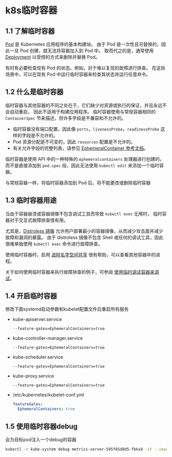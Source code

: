 # k8s临时容器

## 1.1 了解临时容器

[Pod](https://kubernetes.io/docs/concepts/workloads/pods/pod-overview/) 是 Kubernetes 应用程序的基本构建块。 由于 Pod 是一次性且可替换的，因此一旦 Pod 创建，就无法将容器加入到 Pod 中。 取而代之的是，通常使用 [Deployment](https://kubernetes.io/zh/docs/concepts/workloads/controllers/deployment/) 以受控的方式来删除并替换 Pod。

有时有必要检查现有 Pod 的状态。例如，对于难以复现的故障进行排查。 在这些场景中，可以在现有 Pod 中运行临时容器来检查其状态并运行任意命令。

## 1.2 什么是临时容器

临时容器与其他容器的不同之处在于，它们缺少对资源或执行的保证，并且永远不会自动重启， 因此不适用于构建应用程序。 临时容器使用与常规容器相同的 `ContainerSpec` 节来描述，但许多字段是不兼容和不允许的。

- 临时容器没有端口配置，因此像 `ports`，`livenessProbe`，`readinessProbe` 这样的字段是不允许的。
- Pod 资源分配是不可变的，因此 `resources` 配置是不允许的。
- 有关允许字段的完整列表，请参见 [EphemeralContainer 参考文档](https://kubernetes.io/docs/reference/generated/kubernetes-api/v1.21/#ephemeralcontainer-v1-core)。

临时容器是使用 API 中的一种特殊的 `ephemeralcontainers` 处理器进行创建的， 而不是直接添加到 `pod.spec` 段，因此无法使用 `kubectl edit` 来添加一个临时容器。

与常规容器一样，将临时容器添加到 Pod 后，将不能更改或删除临时容器

## 1.3 临时容器用途

当由于容器崩溃或容器镜像不包含调试工具而导致 `kubectl exec` 无用时， 临时容器对于交互式故障排查很有用。

尤其是，[Distroless 镜像](https://github.com/GoogleContainerTools/distroless) 允许用户部署最小的容器镜像，从而减少攻击面并减少故障和漏洞的暴露。 由于 distroless 镜像不包含 Shell 或任何的调试工具，因此很难单独使用 `kubectl exec` 命令进行故障排查。

使用临时容器时，启用 [进程名字空间共享](https://kubernetes.io/zh/docs/tasks/configure-pod-container/share-process-namespace/) 很有帮助，可以查看其他容器中的进程。

关于如何使用临时容器来执行故障排查的例子，可参阅 [使用临时调试容器来调试](https://kubernetes.io/zh/docs/tasks/debug-application-cluster/debug-running-pod/#ephemeral-container)。

## 1.4 开启临时容器

修改下面systemd启动参数和kubelet配置文件后重启所有服务

- kube-apiserver.service

  ```
  --feature-gates=EphemeralContainers=true
  ```

- kube-controller-manager.service

  ```
  --feature-gates=EphemeralContainers=true
  ```

- kube-scheduler.service

  ```
  --feature-gates=EphemeralContainers=true
  ```

- kube-proxy.service

  ```
  --feature-gates=EphemeralContainers=true
  ```

- /etc/kubernetes/kubelet-conf.yml

  ```yaml
  featureGates:
    EphemeralContainers: true
  ```


## 1.5 使用临时容器debug

会为目标pod注入一个debug的容器

```bash
kubectl -n kube-system debug metrics-server-595f65d8d5-fbkx8 -it --image=registry.cn-beijing.aliyuncs.com/dotbalo/debug-tools
```

